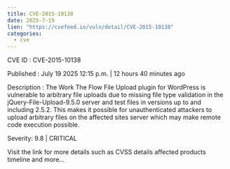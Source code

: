 ```yaml
--- 
title: CVE-2015-10138
date: 2025-7-19
lien: "https://cvefeed.io/vuln/detail/CVE-2015-10138"
categories:
  - cve
---
```


CVE ID : CVE-2015-10138

Published :  July 19
2025
12:15 p.m. | 12 hours
40 minutes ago

Description : The Work The Flow File Upload plugin for WordPress is vulnerable to arbitrary file uploads due to missing file type validation in the jQuery-File-Upload-9.5.0 server and test files in versions up to
and including
2.5.2. This makes it possible for unauthenticated attackers to upload arbitrary files on the affected sites server which may make remote code execution possible.

Severity: 9.8 | CRITICAL

Visit the link for more details
such as CVSS details
affected products
timeline
and more...
